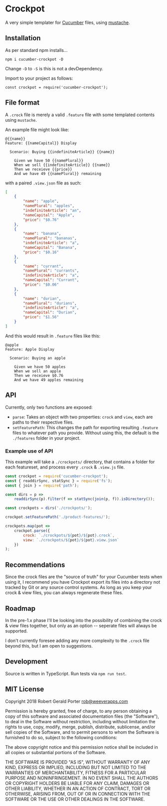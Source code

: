 # Crockpot

A very simple templater for [Cucumber](https://cucumber.io/) files, using [mustache](https://www.npmjs.com/package/mustache).

## Installation

As per standard npm installs...

```
npm i cucumber-crockpot -D
```

Change `-D` to `-S` is this is not a devDependency.

Import to your project as follows:

```
const crockpot = require('cucumber-crockpot');
```

## File format

A `.crock` file is merely a valid `.feature` file with some templated contents using `mustache`.

An example file might look like:

```
@{{name}}
Feature: {{nameCapital}} Display

  Scenario: Buying {{indefiniteArticle}} {{name}}

    Given we have 50 {{namePlural}}
    When we sell {{indefiniteArticle}} {{name}}
    Then we receieve {{price}}
    And we have 49 {{namePlural}} remaining
```

with a paired `.view.json` file as such:

```json
[
    {
        "name": "apple",
        "namePlural": "apples",
        "indefiniteArticle": "an",
        "nameCapital": "Apple",
        "price": "$0.76"
    },
    {
        "name": "banana",
        "namePlural": "bananas",
        "indefiniteArticle": "a",
        "nameCapital": "Banana",
        "price": "$0.16"
    },
    {
        "name": "currant",
        "namePlural": "currants",
        "indefiniteArticle": "a",
        "nameCapital": "Currant",
        "price": "$0.06"
    },
    {
        "name": "durian",
        "namePlural": "durians",
        "indefiniteArticle": "a",
        "nameCapital": "Durian",
        "price": "$1.56"
    }
]
```

And this would result in `.feature` files like this:

```
@apple
Feature: Apple Display

  Scenario: Buying an apple

    Given we have 50 apples
    When we sell an apple
    Then we receieve $0.76
    And we have 49 apples remaining
```

## API

Currently, only two functions are exposed:

 * `parse`: Takes an object with two properties: `crock` and `view`, each are paths to their respective files.
 * `setFeaturePath`: This changes the path for exporting resulting `.feature` files to whatever path you provide. Without using this, the default is the `./features` folder in your project.

### Example use of API

This example will take a `./crockpots/` directory, that contains a folder for each featureset, and process every `.crock` & `.view.js` file.

```js
const crockpot = require('cucumber-crockpot');
const { readdirSync, statSync } = require('fs');
const { join } = require('path');

const dirs = p =>
    readdirSync(p).filter(f => statSync(join(p, f)).isDirectory());

const crockpots = dirs('./crockpots/');

crockpot.setFeaturePath('./product-features/');

crockpots.map(pot =>
    crockpot.parse({
        crock: `./crockpots/${pot}/${pot}.crock`,
        view: `./crockpots/${pot}/${pot}.view.json`
    })
);
```

## Recommendations

Since the crock files are the "source of truth" for your Cucumber tests when using it, I recommend you have Crockpot export its files into a directory not tracked by Git or any source control systems. As long as you keep your crock & view files, you can always regenerate these files.

## Roadmap

In the pre-1.x phase I'll be looking into the possibility of combining the crock & view files together, but only as an option -- seperate files will always be supported.

I don't currently foresee adding any more complexity to the `.crock` file beyond this, but I am open to suggestions.

## Development

Source is written in TypeScript. Run tests via `npm run test`.

## MIT License

Copyright 2018 Robert Gerald Porter <rob@weeverapps.com>

Permission is hereby granted, free of charge, to any person obtaining a copy of this software and associated documentation files (the "Software"), to deal in the Software without restriction, including without limitation the rights to use, copy, modify, merge, publish, distribute, sublicense, and/or sell copies of the Software, and to permit persons to whom the Software is furnished to do so, subject to the following conditions:

The above copyright notice and this permission notice shall be included in all copies or substantial portions of the Software.

THE SOFTWARE IS PROVIDED "AS IS", WITHOUT WARRANTY OF ANY KIND, EXPRESS OR IMPLIED, INCLUDING BUT NOT LIMITED TO THE WARRANTIES OF MERCHANTABILITY, FITNESS FOR A PARTICULAR PURPOSE AND NONINFRINGEMENT. IN NO EVENT SHALL THE AUTHORS OR COPYRIGHT HOLDERS BE LIABLE FOR ANY CLAIM, DAMAGES OR OTHER LIABILITY, WHETHER IN AN ACTION OF CONTRACT, TORT OR OTHERWISE, ARISING FROM, OUT OF OR IN CONNECTION WITH THE SOFTWARE OR THE USE OR OTHER DEALINGS IN THE SOFTWARE.
